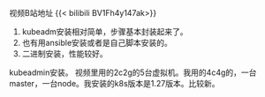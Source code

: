 视频B站地址
{{< bilibili BV1Fh4y147ak>}}

1. kubeadm安装相对简单，步骤基本封装起来了。
2. 也有用ansible安装或者是自己脚本安装的。
3. 二进制安装，性能较好。

kubeadmin安装。
视频里用的2c2g的5台虚拟机。我用的4c4g的，一台master，一台node。我安装的k8s版本是1.27版本。比较新。


